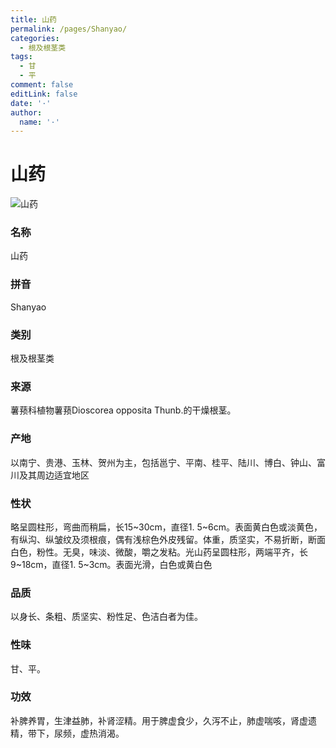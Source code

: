 ```yaml
---
title: 山药
permalink: /pages/Shanyao/
categories: 
  - 根及根茎类
tags: 
  - 甘
  - 平
comment: false
editLink: false
date: '·'
author: 
  name: '·'
---
```

# 山药

![山药](https://image.zhongyibaike.com/image/%E5%B1%B1%E8%8D%AF/%E5%B1%B1%E8%8D%AF1.jpg)

<!-- more -->
### 名称
山药

### 拼音
Shanyao

### 类别
根及根茎类

### 来源
薯蓣科植物薯蓣Dioscorea opposita Thunb.的干燥根茎。

### 产地
以南宁、贵港、玉林、贺州为主，包括邕宁、平南、桂平、陆川、博白、钟山、富川及其周边适宜地区

### 性状
略呈圆柱形，弯曲而稍扁，长15~30cm，直径1. 5~6cm。表面黄白色或淡黄色，有纵沟、纵皱纹及须根痕，偶有浅棕色外皮残留。体重，质坚实，不易折断，断面白色，粉性。无臭，味淡、微酸，嚼之发粘。光山药呈圆柱形，两端平齐，长9~18cm，直径1. 5~3cm。表面光滑，白色或黄白色

### 品质
以身长、条粗、质坚实、粉性足、色洁白者为佳。

### 性味
甘、平。

### 功效
补脾养胃，生津益肺，补肾涩精。用于脾虚食少，久泻不止，肺虚喘咳，肾虚遗精，带下，尿频，虚热消渴。
